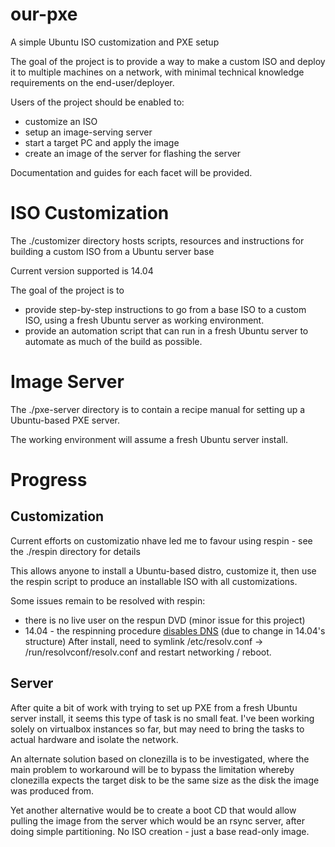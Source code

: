 # our-pxe

A simple Ubuntu ISO customization and PXE setup

The goal of the project is to provide a way to make a custom ISO and deploy it to multiple machines on a network, with minimal technical knowledge requirements on the end-user/deployer.

Users of the project should be enabled to:

* customize an ISO
* setup an image-serving server
* start a target PC and apply the image
* create an image of the server for flashing the server

Documentation and guides for each facet will be provided.

# ISO Customization

The ./customizer directory hosts scripts, resources and instructions for building a custom ISO from a Ubuntu server base

Current version supported is 14.04

The goal of the project is to

* provide step-by-step instructions to go from a base ISO to a custom ISO, using a fresh Ubuntu server as working environment.
* provide an automation script that can run in a fresh Ubuntu server to automate as much of the build as possible.

# Image Server

The ./pxe-server directory is to contain a recipe manual for setting up a Ubuntu-based PXE server.

The working environment will assume a fresh Ubuntu server install.

# Progress

## Customization

Current efforts on customizatio nhave led me to favour using respin - see the ./respin directory for details

This allows anyone to install a Ubuntu-based distro, customize it, then use the respin script to produce an installable ISO with all customizations.

Some issues remain to be resolved with respin:

* there is no live user on the respun DVD (minor issue for this project)
* 14.04 - the respinning procedure [disables DNS](https://help.ubuntu.com/community/LiveCDCustomization#line-86) (due to change in 14.04's structure) After install, need to symlink /etc/resolv.conf -> /run/resolvconf/resolv.conf and restart networking / reboot.

## Server

After quite a bit of work with trying to set up PXE from a fresh Ubuntu server install, it seems this type of task is no small feat. I've been working solely on virtualbox instances so far, but may need to bring the tasks to actual hardware and isolate the network.

An alternate solution based on clonezilla is to be investigated, where the main problem to workaround will be to bypass the limitation whereby clonezilla expects the target disk to be the same size as the disk the image was produced from.

Yet another alternative would be to create a boot CD that would allow pulling the image from the server which would be an rsync server, after doing simple partitioning. No ISO creation - just a base read-only image.
